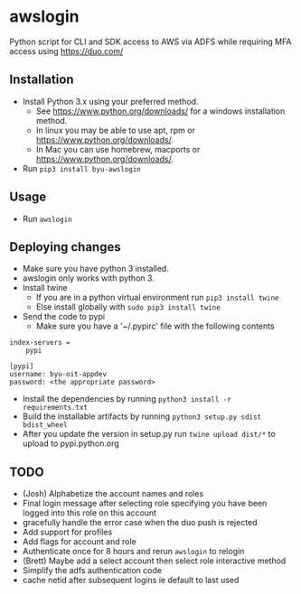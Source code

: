 # awslogin
Python script for CLI and SDK access to AWS via ADFS while requiring MFA access using https://duo.com/

## Installation 
* Install Python 3.x using your preferred method.  
  * See https://www.python.org/downloads/ for a windows installation method.  
  * In linux you may be able to use apt, rpm or https://www.python.org/downloads/.
  * In Mac you can use homebrew, macports or https://www.python.org/downloads/.
* Run `pip3 install byu-awslogin`

## Usage
* Run `awslogin`

## Deploying changes
* Make sure you have python 3 installed.
* awslogin only works with python 3.
* Install twine
  * If you are in a python virtual environment run `pip3 install twine`
  * Else install globally with `sudo pip3 install twine`
* Send the code to pypi
  * Make sure you have a '~/.pypirc' file with the following contents
```
index-servers =
    pypi

[pypi]
username: byu-oit-appdev
password: <the appropriate password>
```

* Install the dependencies by running `python3 install -r requirements.txt`
* Build the installable artifacts by running `python3 setup.py sdist bdist_wheel`
* After you update the version in setup.py run `twine upload dist/*` to upload to pypi.python.org

## TODO
* (Josh) Alphabetize the account names and roles
* Final login message after selecting role specifying you have been logged into this role on this account
* gracefully handle the error case when the duo push is rejected
* Add support for profiles
* Add flags for account and role
* Authenticate once for 8 hours and rerun `awslogin` to relogin
* (Brett) Maybe add a select account then select role interactive method
* Simplify the adfs authentication code
* cache netid after subsequent logins ie default to last used
